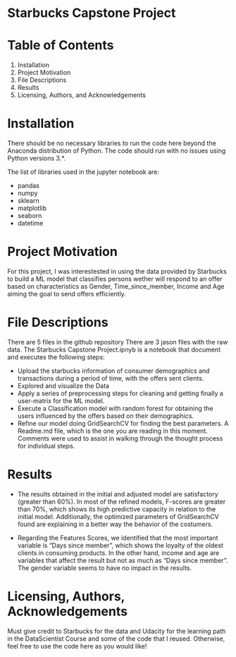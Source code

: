 # Starbucks Capstone Project

# Table of Contents
1. Installation
2. Project Motivation
3. File Descriptions
4. Results
5. Licensing, Authors, and Acknowledgements

# Installation
There should be no necessary libraries to run the code here beyond the Anaconda distribution of Python. The code should run with no issues using Python versions 3.*.

The list of libraries used in the jupyter notebook are:

* pandas
* numpy
* sklearn
* matplotlib
* seaborn
* datetime

# Project Motivation
For this project, I was interestested in using the data provided by Starbucks to build a ML model that classifies persons wether will respond to an offer based on characteristics as Gender, Time_since_member, Income and Age aiming the goal to send offers efficiently.

# File Descriptions
There are 5 files in the github repository
There are 3 jason files with the raw data. 
The Starbucks Capstone Project.ipnyb is a notebook that document and executes the following steps:
* Upload the starbucks information of consumer demographics and transactions during a period of time, with the offers sent clients.
* Explored and visualize the Data
* Apply a series of preprocessing steps for cleaning and getting finally a user-matrix for the ML model.
* Execute a Classification model with random forest for obtaining the users influenced by the offers based on their demographics.
* Refine our model doing GridSearchCV for finding the best parameters.
A Readme.md file, which is the one you are reading in this moment.
Comments were used to assist in walking through the thought process for individual steps.

# Results

* The results obtained in the initial and adjusted model are satisfactory (greater than 60%). In most of the refined models, F-scores are greater than 70%, which shows its high predictive capacity in relation to the initial model. Additionally, the optimized parameters of GridSearchCV found are explaining in a better way the behavior of the costumers.

* Regarding the Features Scores, we identified that the most important variable is “Days since member”, which shows the loyalty of the oldest clients in consuming products. In the other hand, income and age are variables that affect the result but not as much as “Days since member”. The gender variable seems to have no impact in the results.

# Licensing, Authors, Acknowledgements
Must give credit to Starbucks for the data and Udacity for the learning path in the DataScientist Course and some of the code that I reused. Otherwise, feel free to use the code here as you would like!




